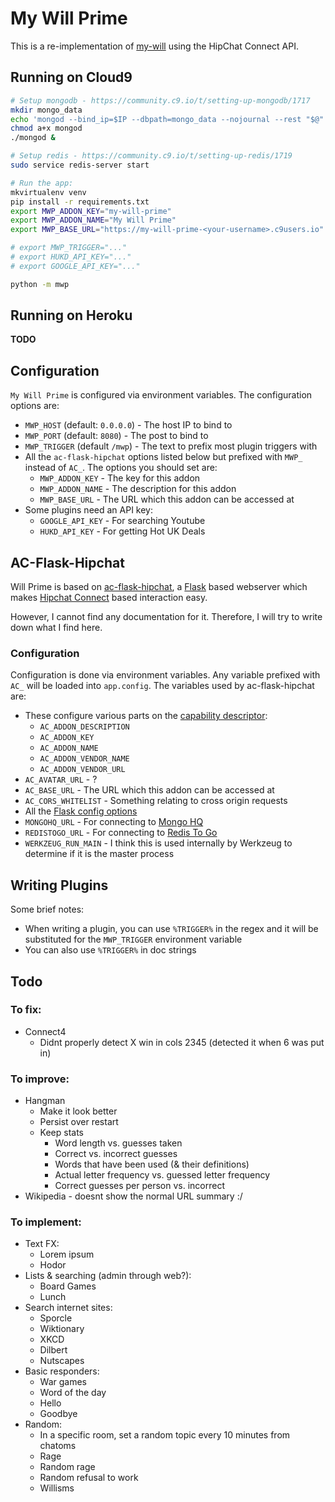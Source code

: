 # My Will Prime

This is a re-implementation of [my-will](https://github.com/csudcy/my-will) using the HipChat Connect API.


## Running on Cloud9

```bash
# Setup mongodb - https://community.c9.io/t/setting-up-mongodb/1717
mkdir mongo_data
echo 'mongod --bind_ip=$IP --dbpath=mongo_data --nojournal --rest "$@"' > mongod
chmod a+x mongod
./mongod &

# Setup redis - https://community.c9.io/t/setting-up-redis/1719
sudo service redis-server start

# Run the app:
mkvirtualenv venv
pip install -r requirements.txt
export MWP_ADDON_KEY="my-will-prime"
export MWP_ADDON_NAME="My Will Prime"
export MWP_BASE_URL="https://my-will-prime-<your-username>.c9users.io"

# export MWP_TRIGGER="..."
# export HUKD_API_KEY="..."
# export GOOGLE_API_KEY="..."

python -m mwp
```


## Running on Heroku

**TODO**


## Configuration

`My Will Prime` is configured via environment variables. The configuration options are:
* `MWP_HOST` (default: `0.0.0.0`) - The host IP to bind to
* `MWP_PORT` (default: `8080`) - The post to bind to
* `MWP_TRIGGER` (default `/mwp`) - The text to prefix most plugin triggers with
* All the `ac-flask-hipchat` options listed below but prefixed with `MWP_` instead of `AC_`. The options you should set are:
  * `MWP_ADDON_KEY` - The key for this addon
  * `MWP_ADDON_NAME` - The description for this addon
  * `MWP_BASE_URL` - The URL which this addon can be accessed at
* Some plugins need an API key:
  * `GOOGLE_API_KEY` - For searching Youtube
  * `HUKD_API_KEY` - For getting Hot UK Deals


## AC-Flask-Hipchat

Will Prime is based on [ac-flask-hipchat](https://bitbucket.org/atlassianlabs/ac-flask-hipchat), a [Flask](http://flask.pocoo.org/) based webserver which makes [Hipchat Connect](https://developer.atlassian.com/hipchat) based interaction easy.

However, I cannot find any documentation for it. Therefore, I will try to write down what I find here.


### Configuration

Configuration is done via environment variables. Any variable prefixed with `AC_` will be loaded into `app.config`. The variables used by ac-flask-hipchat are:

* These configure various parts on the [capability descriptor](https://developer.atlassian.com/hipchat/tutorials/building-an-add-on-with-your-own-technology-stack#Buildinganadd-onwithyourowntechnologystack-Exposeacapabilitydescriptor):
  * `AC_ADDON_DESCRIPTION`
  * `AC_ADDON_KEY`
  * `AC_ADDON_NAME`
  * `AC_ADDON_VENDOR_NAME`
  * `AC_ADDON_VENDOR_URL`
* `AC_AVATAR_URL` - ?
* `AC_BASE_URL` - The URL which this addon can be accessed at
* `AC_CORS_WHITELIST` - Something relating to cross origin requests
* All the [Flask config options](http://flask.pocoo.org/docs/0.10/config/#builtin-configuration-values)
* `MONGOHQ_URL` - For connecting to [Mongo HQ](https://devcenter.heroku.com/articles/mongohq)
* `REDISTOGO_URL` - For connecting to [Redis To Go](https://devcenter.heroku.com/articles/redistogo)
* `WERKZEUG_RUN_MAIN` -  I think this is used internally by Werkzeug to determine if it is the master process


## Writing Plugins

Some brief notes:
* When writing a plugin, you can use `%TRIGGER%` in the regex and it will be substituted for the `MWP_TRIGGER` environment variable
* You can also use `%TRIGGER%` in doc strings


## Todo


### To fix:
* Connect4
  * Didnt properly detect X win in cols 2345 (detected it when 6 was put in)


### To improve:
* Hangman
  * Make it look better
  * Persist over restart
  * Keep stats
    * Word length vs. guesses taken
    * Correct vs. incorrect guesses
    * Words that have been used (& their definitions)
    * Actual letter frequency vs. guessed letter frequency
    * Correct guesses per person vs. incorrect
* Wikipedia - doesnt show the normal URL summary :/ 


### To implement:
* Text FX:
  * Lorem ipsum
  * Hodor
* Lists & searching (admin through web?):
  * Board Games
  * Lunch
* Search internet sites:
  * Sporcle
  * Wiktionary
  * XKCD
  * Dilbert
  * Nutscapes
* Basic responders:
  * War games
  * Word of the day
  * Hello
  * Goodbye
* Random:
  * In a specific room, set a random topic every 10 minutes from chatoms
  * Rage
  * Random rage
  * Random refusal to work
  * Willisms
